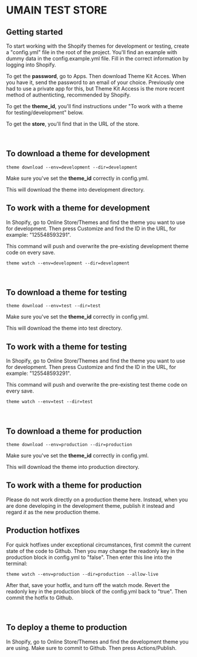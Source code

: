 # UMAIN TEST STORE

## Getting started

To start working with the Shopify themes for development or testing, create a "config.yml" file in the root of the project. You'll find an example with dummy data in the config.example.yml file. Fill in the correct information by logging into Shopify.

To get the **password**, go to Apps. Then download Theme Kit Acces. When you have it, send the password to an email of your choice. Previously one had to use a private app for this, but Theme Kit Access is the more recent method of authenticting, recommended by Shopify.

To get the **theme_id**, you'll find instructions under "To work with a theme for testing/development" below.

To get the **store**, you'll find that in the URL of the store.

<br>

## To download a theme for development

`theme download --env=development --dir=development`

Make sure you've set the **theme_id** correctly in config.yml.

This will download the theme into development directory.

## To work with a theme for development

In Shopify, go to Online Store/Themes and find the theme you want to use for development. Then press Customize and find the ID in the URL, for example: "125548593291".

This command will push and overwrite the pre-existing development theme code on every save.

`theme watch --env=development --dir=development`

<br>

## To download a theme for testing

`theme download --env=test --dir=test`

Make sure you've set the **theme_id** correctly in config.yml.

This will download the theme into test directory.

## To work with a theme for testing

In Shopify, go to Online Store/Themes and find the theme you want to use for development. Then press Customize and find the ID in the URL, for example: "125548593291".

This command will push and overwrite the pre-existing test theme code on every save.

`theme watch --env=test --dir=test`

<br>

## To download a theme for production

`theme download --env=production --dir=production`

Make sure you've set the **theme_id** correctly in config.yml.

This will download the theme into production directory.

## To work with a theme for production

Please do not work directly on a production theme here. Instead, when you are done developing in the development theme, publish it instead and regard _it_ as the new production theme.

## Production hotfixes

For quick hotfixes under exceptional circumstances, first commit the current state of the code to Github. Then you may change the readonly key in the production block in config.yml to "false". Then enter this line into the terminal:

`theme watch --env=production --dir=production --allow-live`

After that, save your hotfix, and turn off the watch mode. Revert the readonly key in the production block of the config.yml back to "true". Then commit the hotfix to Github.

<br>

## To deploy a theme to production

In Shopify, go to Online Store/Themes and find the development theme you are using. Make sure to commit to Github. Then press Actions/Publish.
